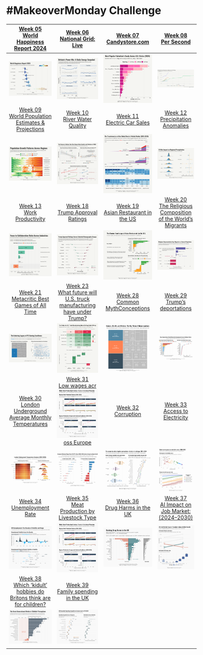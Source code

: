 # #MakeoverMonday Challenge

| [Week 05<br>World Happiness Report 2024](https://github.com/poncest/MakeoverMonday/tree/master/2025/Week_05) | [Week 06<br>National Grid: Live](https://github.com/poncest/MakeoverMonday/tree/master/2025/Week_06) | [Week 07<br> Candystore.com](https://github.com/poncest/MakeoverMonday/tree/master/2025/Week_07) | [Week 08](https://github.com/poncest/MakeoverMonday/tree/master/2025/Week_08)[<br>](https://github.com/poncest/MakeoverMonday/tree/master/2025/Week_07)[Per Second](https://github.com/poncest/MakeoverMonday/tree/master/2025/Week_08) |
|:----------------:|:----------------:|:----------------:|:----------------:|
| ![](Week_05/2025_05.png "week 05") | ![](Week_06/2025_06.png "week 06") | ![](Week_07/2025_07.png "week 07") | ![](Week_08/2025_08.gif "week 08") |
| [Week 09<br>World Population Estimates & Projections](https://github.com/poncest/MakeoverMonday/tree/master/2025/Week_09) | [Week 10<br>River Water Quality](https://github.com/poncest/MakeoverMonday/tree/master/2025/Week_10) | [Week 11<br>Electric Car Sales](https://github.com/poncest/MakeoverMonday/tree/master/2025/Week_11) | [Week 12<br>Precipitation Anomalies](https://github.com/poncest/MakeoverMonday/tree/master/2025/Week_12) |
| ![](Week_09/2025_09.png "week 09") | ![](Week_10/2025_10.png "week 10") | ![](Week_11/2025_11.png "week 11") | ![](Week_12/2025_12.png "week 12") |
| [Week 13<br>Work Productivity](https://github.com/poncest/MakeoverMonday/tree/master/2025/Week_13) | [Week 18<br>Trump Approval Ratings](https://github.com/poncest/MakeoverMonday/tree/master/2025/Week_18) | [Week 19<br>Asian Restaurant in the US](https://github.com/poncest/MakeoverMonday/tree/master/2025/Week_19) | [Week 20<br>The Religious Composition of the World’s Migrants](https://github.com/poncest/MakeoverMonday/tree/master/2025/Week_20) |
| ![](Week_13/2025_13.png "week 13") | ![](Week_18/2025_18.png "week 18") | ![](Week_19/2025_19.png "week 19") | ![]()![](Week_20/2025_20.png "week 20") |
| [Week 21<br>Metacritic Best Games of All Time](https://github.com/poncest/MakeoverMonday/tree/master/2025/Week_21) | [Week 23<br>What future will U.S. truck manufacturing have under Trump?](https://github.com/poncest/MakeoverMonday/tree/master/2025/Week_23) | [Week 28<br>Common MythConceptions](https://github.com/poncest/MakeoverMonday/tree/master/2025/Week_28) | [Week 29<br>Trump’s deportations](https://github.com/poncest/MakeoverMonday/tree/master/2025/Week_29) |
| ![](Week_21/2025_21.png "week 21") | ![](Week_23/2025_23.png "week 23") | ![](Week_28/2025_28.png "week 28") | ![](Week_29/2025_29.png "week 29") |
| [Week 30<br>London Underground Average Monthly Temperatures](https://github.com/poncest/MakeoverMonday/tree/master/2025/Week_30) | [Week 31<br>Low wages acr](https://github.com/poncest/MakeoverMonday/tree/master/2025/Week_31)![](Week_35/2025_35.png "week 35")[oss Europe](https://github.com/poncest/MakeoverMonday/tree/master/2025/Week_31) | [Week 32<br>Corruption](https://github.com/poncest/MakeoverMonday/tree/master/2025/Week_32) | [Week 33<br>Access to Electricity](https://github.com/poncest/MakeoverMonday/tree/master/2025/Week_33) |
| ![](Week_30/2025_30.png "week 30") | ![](Week_31/2025_31.png "week 31") | ![](Week_32/2025_32.png "week 32") | ![](Week_33/2025_33.png "week 33") |
| [Week 34<br>Unemployment Rate](https://github.com/poncest/MakeoverMonday/tree/master/2025/Week_34) | [Week 35<br>Meat Production by Livestock Type](https://github.com/poncest/MakeoverMonday/tree/master/2025/Week_35) | [Week 36<br>Drug Harms in the UK](https://github.com/poncest/MakeoverMonday/tree/master/2025/Week_36) | [Week 37<br>AI Impact on Job Market: (2024–2030)](https://github.com/poncest/MakeoverMonday/tree/master/2025/Week_37) |
| ![](Week_34/2025_34.png "week 34") | ![](Week_35/2025_35.png "week 35") | ![](Week_36/2025_36.png "week 36") | ![](Week_37/2025_37.png "week 37") |
| [Week 38<br>Which ‘kidult’ hobbies do Britons think are for children?](https://github.com/poncest/MakeoverMonday/tree/master/2025/Week_38) | [Week 39<br>Family spending in the UK](https://github.com/poncest/MakeoverMonday/tree/master/2025/Week_39) |  |  |
| ![](Week_38/2025_38.png "week 38") | ![](Week_39/2025_39.png "week 39") |  |  |
|  |  |  |  |
